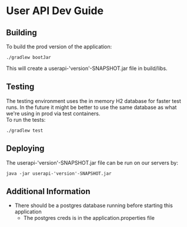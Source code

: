 # User API Dev Guide

## Building
To build the prod version of the application:
```
./gradlew bootJar
```
This will create a userapi-'version'-SNAPSHOT.jar file in build/libs.

## Testing
The testing environment uses the in memory H2 database for faster test runs.
In the future it might be better to use the same database as what we're using in prod via test containers.\
To run the tests:
```
./gradlew test
```

## Deploying
The userapi-'version'-SNAPSHOT.jar file can be run on our servers by:
```
java -jar userapi-'version'-SNAPSHOT.jar
```

## Additional Information
- There should be a postgres database running before starting this application
  - The postgres creds is in the application.properties file
